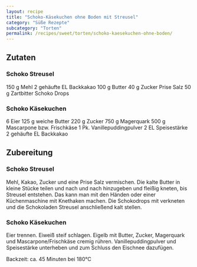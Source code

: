 ```yaml
---
layout: recipe
title: "Schoko-Käsekuchen ohne Boden mit Streusel"
category: "Süße Rezepte"
subcategory: "Torten"
permalink: /recipes/sweet/torten/schoko-kaesekuchen-ohne-boden/
---
```



## Zutaten

### Schoko Streusel
150 g Mehl
2 gehäufte EL Backkakao
100 g Butter
40 g Zucker
Prise Salz
50 g Zartbitter Schoko Drops

### Schoko Käsekuchen
6 Eier
125 g weiche Butter
220 g Zucker
750 g Magerquark
500 g Mascarpone bzw. Frischkäse
1 Pk. Vanillepuddingpulver
2 EL Speisestärke
2 gehäufte EL Backkakao


## Zubereitung

### Schoko Streusel
Mehl, Kakao, Zucker und eine Prise Salz vermischen. Die kalte Butter in kleine Stücke teilen und nach und nach hinzugeben und fleißig kneten, bis Streusel entstehen. Das kann man mit den Händen oder einer Küchenmaschine mit Knethaken machen. Die Schokodrops mit verkneten und die Schokoladen Streusel anschließend kalt stellen.

### Schoko Käsekuchen
Eier trennen. Eiweiß steif schlagen. Eigelb mit Butter, Zucker, Magerquark und Mascarpone/Frischkäse cremig rühren. Vanillepuddingpulver und Speisestärke unterheben und zum Schluss den Eischnee dazufügen.

Backzeit: ca. 45 Minuten bei 180°C
